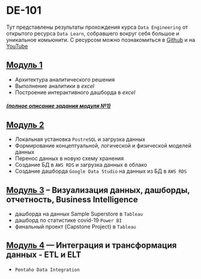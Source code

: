 # DE-101
Тут представлены результаты прохождения курса ```Data Engineering``` от открытого ресурса ```Data Learn```, собравшего вокруг себя большое и уникальное комьюнити. С ресурсом можно познакомиться в [Github](https://github.com/ReIZzz/data-engineering) и на [YouTube](https://www.youtube.com/channel/UCWki7GBUE5lDMJCbn4e1XMg)

## [Модуль 1](https://github.com/ReIZzz/DE-101/blob/main/Module%201/readme.md)
- Архитектура аналитического решения
- Выполнение аналитики в _excel_
- Построение интерактивного дашборда в _excel_
##### [(полное описание задания модуля №1)](https://github.com/Data-Learn/data-engineering/blob/master/DE-101%20Modules/Module01/DE%20-%20101%20Lab%201.1/readme.md)

## [Модуль 2](https://github.com/ReIZzz/DE-101/blob/main/Module%202/ReadMe.md)
- Локальная установка `PostreSQL` и загрузка данных
- Формирование концептуальной, логической и физической моделей данных 
- Перенос данных в новую схему хранения
- Создание БД в `AWS RDS` и загрузка данных в облако
- Создание дашборда `Google Data Studio` на данных из БД в `AWS RDS`

## [Модуль 3](https://github.com/ReIZzz/DE-101/blob/main/Module%203/Readme.md) – Визуализация данных, дашборды, отчетность, Business Intelligence
- дашборда на данных Sample Superstore в `Tableau`
- дашборд по статистике covid-19 `Power BI`
- финальный проект (Capstone Project) в `Tableau`


## [Модуль 4](https://github.com/ReIZzz/DE-101/blob/main/Module_4/Readme.md) — Интеграция и трансформация данных - ETL и ELT
- `Pentaho Data Integration`
